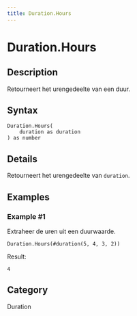 ```yaml
---
title: Duration.Hours
---
```


# Duration.Hours


## Description

Retourneert het urengedeelte van een duur.


## Syntax

```powerquery
Duration.Hours(
    duration as duration
) as number
```


## Details

Retourneert het urengedeelte van <code>duration</code>.


## Examples

### Example #1 
Extraheer de uren uit een duurwaarde.
```powerquery
Duration.Hours(#duration(5, 4, 3, 2))
```

Result: 
```powerquery
4
```




## Category
Duration
